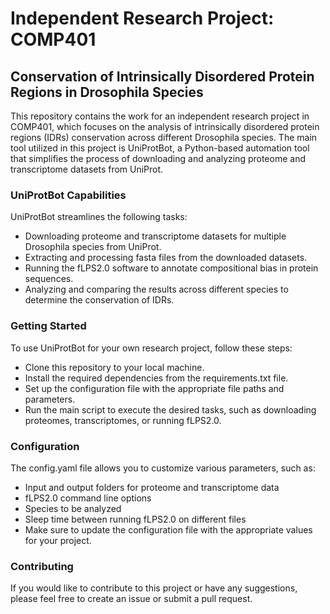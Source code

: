 # Independent Research Project: COMP401
## Conservation of Intrinsically Disordered Protein Regions in Drosophila Species
This repository contains the work for an independent research project in COMP401, which focuses on the analysis of intrinsically disordered protein regions (IDRs) conservation across different Drosophila species. The main tool utilized in this project is UniProtBot, a Python-based automation tool that simplifies the process of downloading and analyzing proteome and transcriptome datasets from UniProt.

### UniProtBot Capabilities
UniProtBot streamlines the following tasks:

- Downloading proteome and transcriptome datasets for multiple Drosophila species from UniProt.
- Extracting and processing fasta files from the downloaded datasets.
- Running the fLPS2.0 software to annotate compositional bias in protein sequences.
- Analyzing and comparing the results across different species to determine the conservation of IDRs.
### Getting Started
To use UniProtBot for your own research project, follow these steps:

- Clone this repository to your local machine.
- Install the required dependencies from the requirements.txt file.
- Set up the configuration file with the appropriate file paths and parameters.
- Run the main script to execute the desired tasks, such as downloading proteomes, transcriptomes, or running fLPS2.0.
### Configuration
The config.yaml file allows you to customize various parameters, such as:

- Input and output folders for proteome and transcriptome data
- fLPS2.0 command line options
- Species to be analyzed
- Sleep time between running fLPS2.0 on different files
- Make sure to update the configuration file with the appropriate values for your project.

### Contributing
If you would like to contribute to this project or have any suggestions, please feel free to create an issue or submit a pull request.
